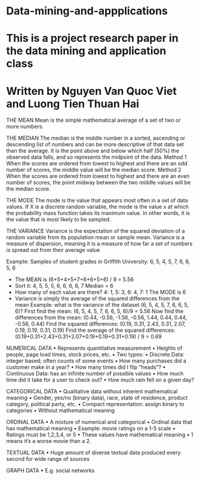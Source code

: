# Data-mining-and-appplications
# This is a project research paper in the data mining and application class
# Written by Nguyen Van Quoc Viet and Luong Tien Thuan Hai

THE MEAN
Mean is the simple mathematical average of a set of two or more numbers.

THE MEDIAN
  The median is the middle number in a sorted, ascending or descending list of numbers and can be more 
descriptive of that data set than the average. It is the point above and below which half (50%) the observed data falls, 
and so represents the midpoint of the data.
Method 1
  When the scores are ordered from lowest to highest and there are an odd number of scores, the
middle value will be the median score.
Method 2
  When the scores are ordered from lowest to highest and there are an even number of scores,
the point midway between the two middle values will be the median score.

THE MODE
  The mode is the value that appears most often in a set of data values. If X is a discrete random variable, 
 the mode is the value x at which the probability mass function takes its maximum value. In other words, 
 it is the value that is most likely to be sampled.
 
THE VARIANCE
  Variance is the expectation of the squared deviation of a random variable from its population mean or sample mean.
 Variance is a measure of dispersion, meaning it is a measure of how far a set of numbers is spread out from their average value
 
Example:
Samples of student grades in Griffith University:
6, 5, 4, 5, 7, 6, 6, 5, 6
+ The MEAN is (6+5+4+5+7+6+6+5+6) / 9 = 5.56
+ Sort it:
4, 5, 5, 5, 6, 6, 6, 6, 7
Median = 6
+ How many of each value are there?
4: 1, 5: 3, 6: 4, 7: 1
The MODE is 6
+ Variance
is simply the average of the squared differences from the mean
Example: what is the variance of the dataset (6, 5, 4, 5, 7, 6, 6, 5, 6)?
First find the mean: (6, 5, 4, 5, 7, 6, 6, 5, 6)/9 = 5.56
Now find the differences from the mean:
(0.44, -0.56, -1.56, -0.56, 1.44, 0.44, 0.44, -0.56, 0.44)
Find the squared differences:
(0.19, 0.31, 2.43, 0.31, 2.07, 0.19, 0.19, 0.31, 0.19)
Find the average of the squared differences: (0.19+0.31+2.43+0.31+2.07+0.19+0.19+0.31+0.19) / 9 = 0.69

NUMERICAL DATA
  • Represents quantitative measurement
  • Heights of people, page load times, stock prices, 
etc.
  • Two types:
  • Discrete Data: integer based; often counts of 
some events
  • How many purchases did a customer make in a 
year?
  • How many times did I flip “heads”?
  • Continuous Data: has an infinite number of 
possible values
  • How much time did it take for a user to check out?
  • How much rain fell on a given day?

CATEGORICAL DATA
  • Qualitative data without
inherent mathematical meaning
  • Gender, yes/no (binary data), race, 
state of residence, product 
category, political party, etc.
  • Compact representation: assign 
binary to categories 
  • Without mathematical meaning

ORDINAL DATA 
  • A mixture of numerical and 
categorical
  • Ordinal data that has mathematical 
meaning
  • Example: movie ratings on a 1-5 
scale
  • Ratings must be 1,2,3,4, or 5
  • These values have mathematical 
meaning
  • 1 means it’s a worse movie than a 2.

TEXTUAL DATA 
  • Huge amount of diverse textual data produced every second for wide 
range of sources

GRAPH DATA
  • E.g. social networks

